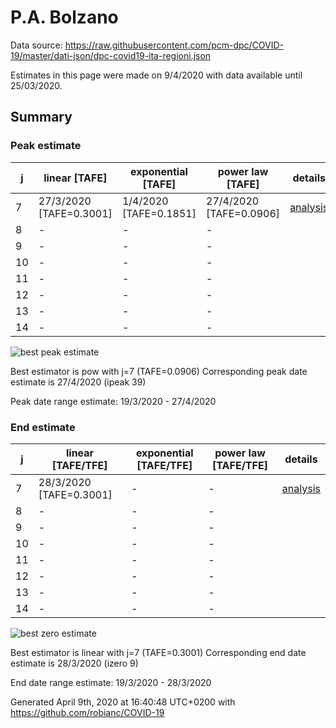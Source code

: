 # P.A. Bolzano


Data source: https://raw.githubusercontent.com/pcm-dpc/COVID-19/master/dati-json/dpc-covid19-ita-regioni.json

Estimates in this page were made on 9/4/2020 with data available until 25/03/2020.


## Summary 

### Peak estimate 
|j|linear [TAFE]|exponential [TAFE]|power law [TAFE]|details|
|---|----|-----------|---------|-------|
|7|27/3/2020 [TAFE=0.3001]|1/4/2020 [TAFE=0.1851]|27/4/2020 [TAFE=0.0906]|[analysis](COVID-19_p.a._bolzano_j7_2020-03-25.md)|
|8|-|-|-||
|9|-|-|-||
|10|-|-|-||
|11|-|-|-||
|12|-|-|-||
|13|-|-|-||
|14|-|-|-||

![best peak estimate](COVID-19_p.a._bolzano_j7_2020-03-25.png)

Best estimator is pow with j=7 (TAFE=0.0906)
Corresponding peak date estimate is 27/4/2020 (ipeak 39)


Peak date range estimate: 19/3/2020 - 27/4/2020

### End estimate 
|j|linear [TAFE/TFE]|exponential [TAFE/TFE]|power law [TAFE/TFE]|details|
|---|----|-----------|---------|-------|
|7|28/3/2020 [TAFE=0.3001]|-|-|[analysis](COVID-19_p.a._bolzano_j7_2020-03-25.md)|
|8|-|-|-||
|9|-|-|-||
|10|-|-|-||
|11|-|-|-||
|12|-|-|-||
|13|-|-|-||
|14|-|-|-||

![best zero estimate](COVID-19_p.a._bolzano_j7_2020-03-25.png)

Best estimator is linear with j=7 (TAFE=0.3001)
Corresponding end date estimate is 28/3/2020 (izero 9)


End date range estimate: 19/3/2020 - 28/3/2020

Generated April 9th, 2020 at 16:40:48 UTC+0200 with https://github.com/robianc/COVID-19

